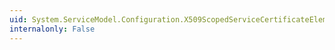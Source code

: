 ```yaml
---
uid: System.ServiceModel.Configuration.X509ScopedServiceCertificateElement.StoreName
internalonly: False
---
```

